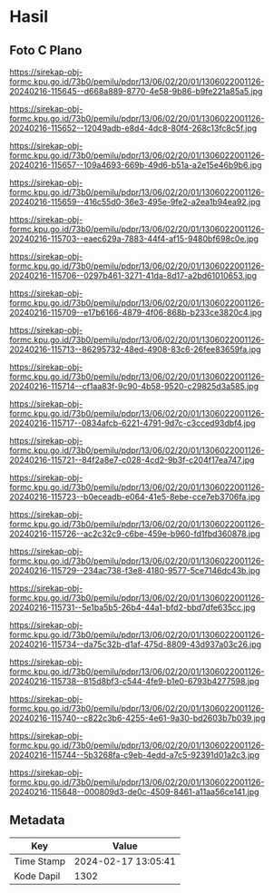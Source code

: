 # Hasil

## Foto C Plano

https://sirekap-obj-formc.kpu.go.id/73b0/pemilu/pdpr/13/06/02/20/01/1306022001126-20240216-115645--d668a889-8770-4e58-9b86-b9fe221a85a5.jpg

https://sirekap-obj-formc.kpu.go.id/73b0/pemilu/pdpr/13/06/02/20/01/1306022001126-20240216-115652--12049adb-e8d4-4dc8-80f4-268c13fc8c5f.jpg

https://sirekap-obj-formc.kpu.go.id/73b0/pemilu/pdpr/13/06/02/20/01/1306022001126-20240216-115657--109a4693-669b-49d6-b51a-a2e15e46b9b6.jpg

https://sirekap-obj-formc.kpu.go.id/73b0/pemilu/pdpr/13/06/02/20/01/1306022001126-20240216-115659--416c55d0-36e3-495e-9fe2-a2ea1b94ea92.jpg

https://sirekap-obj-formc.kpu.go.id/73b0/pemilu/pdpr/13/06/02/20/01/1306022001126-20240216-115703--eaec629a-7883-44f4-af15-9480bf698c0e.jpg

https://sirekap-obj-formc.kpu.go.id/73b0/pemilu/pdpr/13/06/02/20/01/1306022001126-20240216-115706--0297b461-3271-41da-8d17-a2bd61010653.jpg

https://sirekap-obj-formc.kpu.go.id/73b0/pemilu/pdpr/13/06/02/20/01/1306022001126-20240216-115709--e17b6166-4879-4f06-868b-b233ce3820c4.jpg

https://sirekap-obj-formc.kpu.go.id/73b0/pemilu/pdpr/13/06/02/20/01/1306022001126-20240216-115713--86295732-48ed-4908-83c6-26fee83659fa.jpg

https://sirekap-obj-formc.kpu.go.id/73b0/pemilu/pdpr/13/06/02/20/01/1306022001126-20240216-115714--cf1aa83f-9c90-4b58-9520-c29825d3a585.jpg

https://sirekap-obj-formc.kpu.go.id/73b0/pemilu/pdpr/13/06/02/20/01/1306022001126-20240216-115717--0834afcb-6221-4791-9d7c-c3cced93dbf4.jpg

https://sirekap-obj-formc.kpu.go.id/73b0/pemilu/pdpr/13/06/02/20/01/1306022001126-20240216-115721--84f2a8e7-c028-4cd2-9b3f-c204f17ea747.jpg

https://sirekap-obj-formc.kpu.go.id/73b0/pemilu/pdpr/13/06/02/20/01/1306022001126-20240216-115723--b0eceadb-e064-41e5-8ebe-cce7eb3706fa.jpg

https://sirekap-obj-formc.kpu.go.id/73b0/pemilu/pdpr/13/06/02/20/01/1306022001126-20240216-115726--ac2c32c9-c6be-459e-b960-fd1fbd360878.jpg

https://sirekap-obj-formc.kpu.go.id/73b0/pemilu/pdpr/13/06/02/20/01/1306022001126-20240216-115729--234ac738-f3e8-4180-9577-5ce7146dc43b.jpg

https://sirekap-obj-formc.kpu.go.id/73b0/pemilu/pdpr/13/06/02/20/01/1306022001126-20240216-115731--5e1ba5b5-26b4-44a1-bfd2-bbd7dfe635cc.jpg

https://sirekap-obj-formc.kpu.go.id/73b0/pemilu/pdpr/13/06/02/20/01/1306022001126-20240216-115734--da75c32b-d1af-475d-8809-43d937a03c26.jpg

https://sirekap-obj-formc.kpu.go.id/73b0/pemilu/pdpr/13/06/02/20/01/1306022001126-20240216-115738--815d8bf3-c544-4fe9-b1e0-6793b4277598.jpg

https://sirekap-obj-formc.kpu.go.id/73b0/pemilu/pdpr/13/06/02/20/01/1306022001126-20240216-115740--c822c3b6-4255-4e61-9a30-bd2603b7b039.jpg

https://sirekap-obj-formc.kpu.go.id/73b0/pemilu/pdpr/13/06/02/20/01/1306022001126-20240216-115744--5b3268fa-c9eb-4edd-a7c5-92391d01a2c3.jpg

https://sirekap-obj-formc.kpu.go.id/73b0/pemilu/pdpr/13/06/02/20/01/1306022001126-20240216-115648--000809d3-de0c-4509-8461-a11aa56ce141.jpg


## Metadata

| Key        | Value               |
| ---------- | ------------------- |
| Time Stamp | 2024-02-17 13:05:41 |
| Kode Dapil | 1302                |




